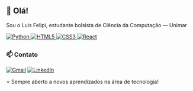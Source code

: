 ## 👋 Olá! 
Sou o Luis Felipi, estudante bolsista de Ciência da Computação — Unimar

<a href="https://www.python.org/" target="_blank">
  <img src="https://img.icons8.com/color/32/000000/python.png" alt="Python"/>
</a>
<a href="https://developer.mozilla.org/pt-BR/docs/Web/HTML" target="_blank">
  <img src="https://img.icons8.com/color/32/000000/html-5.png" alt="HTML5"/>
</a>
<a href="https://developer.mozilla.org/pt-BR/docs/Web/CSS" target="_blank">
  <img src="https://img.icons8.com/color/32/000000/css3.png" alt="CSS3"/>
</a>
<a href="https://reactjs.org/" target="_blank">
  <img src="https://img.icons8.com/color/32/000000/react-native.png" alt="React"/>
</a>

##
### 📫 Contato
[![Gmail](https://img.shields.io/badge/Gmail-D14836?style=for-the-badge&logo=gmail&logoColor=white)](mailto:linsluisfelipi@gmail.com) [![LinkedIn](https://img.shields.io/badge/LinkedIn-0077B5?style=for-the-badge&logo=linkedin&logoColor=white)](https://www.linkedin.com/in/luiisLIins)  

⭐ Sempre aberto a novos aprendizados na área de tecnologia!


